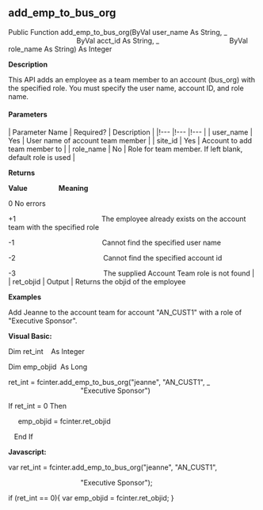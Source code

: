 add_emp_to_bus_org
----------------------

Public Function add_emp_to_bus_org(ByVal user_name As String, _
                                   ByVal acct_id As String, _
                                   ByVal role_name As String) As Integer

**Description**

This API adds an employee as a team member to an account (bus_org) with the specified role. You must specify the user name, account ID, and role name.

#### Parameters

| Parameter Name | Required? | Description |
|!--- |!--- |!--- |
| user_name | Yes | User name of account team member |
| site_id | Yes | Account to add team member to |
| role_name | No | Role for team member. If left blank, default role is used |

**Returns**

**Value**                **Meaning**

0 No errors

+1                                            The employee already exists on the account team with the specified role

-1                                             Cannot find the specified user name

-2                                             Cannot find the specified account id

-3                                             The supplied Account Team role is not found |
| ret_objid | Output | Returns the objid of the employee

**Examples**

 Add Jeanne to the account team for account "AN_CUST1" with a role of "Executive Sponsor".

**Visual Basic:**

Dim ret_int    As Integer

Dim emp_objid  As Long

ret_int = fcinter.add_emp_to_bus_org("jeanne", "AN_CUST1", _
                                     "Executive Sponsor")

 If ret_int = 0 Then

     emp_objid = fcinter.ret_objid

   End If

**Javascript:**

var ret_int = fcinter.add_emp_to_bus_org("jeanne", "AN_CUST1",

                                     "Executive Sponsor");

 if (ret_int == 0){ var emp_objid = fcinter.ret_objid; }